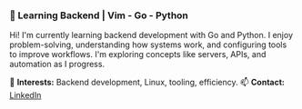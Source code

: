 ### 🚀 Learning Backend | Vim - Go - Python

Hi! I'm currently learning backend development with Go and Python. I enjoy problem-solving, understanding how systems work, and configuring tools to improve workflows. I'm exploring concepts like servers, APIs, and automation as I progress.

📌 **Interests:** Backend development, Linux, tooling, efficiency.
📫 **Contact:** [LinkedIn](https://www.linkedin.com/in/carlos-damian-garcía-sánchez-2950a518a)
